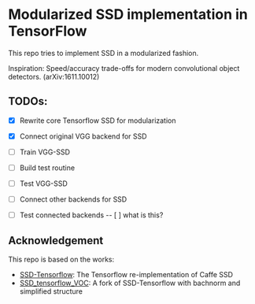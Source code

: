 # Modularized SSD implementation in TensorFlow

This repo tries to implement SSD in a modularized fashion.

Inspiration: Speed/accuracy trade-offs for modern convolutional object detectors. (arXiv:1611.10012)


## TODOs:
- [x] Rewrite core Tensorflow SSD for modularization
- [x] Connect original VGG backend for SSD
- [ ] Train VGG-SSD
- [ ] Build test routine
- [ ] Test VGG-SSD
- [ ] Connect other backends for SSD
- [ ] Test connected backends
-- [ ] what is this?


## Acknowledgement

This repo is based on the works:
* [SSD-Tensorflow](https://github.com/balancap/SSD-Tensorflow/): The Tensorflow re-implementation of Caffe SSD
* [SSD_tensorflow_VOC](https://github.com/LevinJ/SSD_tensorflow_VOC): A fork of SSD-Tensorflow with bachnorm and simplified structure

